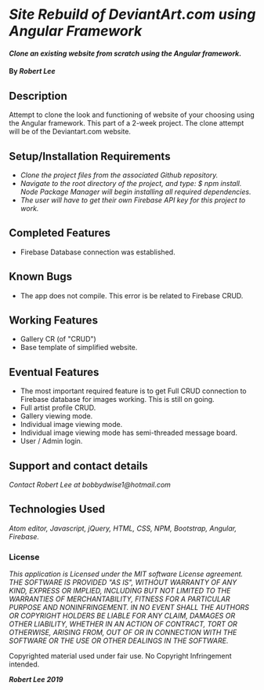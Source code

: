 # _Site Rebuild of DeviantArt.com using Angular Framework_

#### _Clone an existing website from scratch using the Angular framework._

#### By _**Robert Lee**_

## Description

Attempt to clone the look and functioning of website of your choosing using the Angular framework.  This part of a 2-week project.  The clone attempt will be of the Deviantart.com website.

## Setup/Installation Requirements

* _Clone the project files from the associated Github repository._
* _Navigate to the root directory of the project, and type: $ npm install.  Node Package Manager will begin installing all required dependencies._
* _The user will have to get their own Firebase API key for this project to work._

## Completed Features

* Firebase Database connection was established.

## Known Bugs

* The app does not compile.  This error is be related to Firebase CRUD.

## Working Features

* Gallery CR (of "CRUD")
* Base template of simplified website.

## Eventual Features

* The most important required feature is to get Full CRUD connection to Firebase database for images working.  This is still on going.
* Full artist profile CRUD.
* Gallery viewing mode.
* Individual image viewing mode.
* Individual image viewing mode has semi-threaded message board.
* User / Admin login.


## Support and contact details

_Contact Robert Lee at bobbydwise1@hotmail.com_

## Technologies Used

_Atom editor, Javascript, jQuery, HTML, CSS, NPM, Bootstrap, Angular, Firebase._

### License

*This application is Licensed under the MIT software License agreement. THE SOFTWARE IS PROVIDED "AS IS", WITHOUT WARRANTY OF ANY KIND, EXPRESS OR IMPLIED, INCLUDING BUT NOT LIMITED TO THE WARRANTIES OF MERCHANTABILITY, FITNESS FOR A PARTICULAR PURPOSE AND NONINFRINGEMENT. IN NO EVENT SHALL THE AUTHORS OR COPYRIGHT HOLDERS BE LIABLE FOR ANY CLAIM, DAMAGES OR OTHER LIABILITY, WHETHER IN AN ACTION OF CONTRACT, TORT OR OTHERWISE, ARISING FROM, OUT OF OR IN CONNECTION WITH THE SOFTWARE OR THE USE OR OTHER DEALINGS IN THE SOFTWARE.*

Copyrighted material used under fair use.  No Copyright Infringement intended.

**_Robert Lee 2019_**
